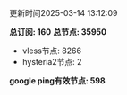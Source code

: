 更新时间2025-03-14 13:12:09

**总订阅: 160**
**总节点: 35950**
- vless节点: 8266
- hysteria2节点: 2

**google ping有效节点: 598**
